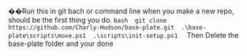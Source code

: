 ��R u n   t h i s   i n   g i t   b a c h   o r   c o m m a n d   l i n e   w h e n   y o u   m a k e   a   n e w   r e p o ,   s h o u l d   b e   t h e   f i r s t   t h i n g   y o u   d o . 
 
 
 
 ` ` ` b a s h 
 
 g i t   c l o n e   h t t p s : / / g i t h u b . c o m / C h a r l y - H u d s o n / b a s e - p l a t e . g i t 
 
 . \ b a s e - p l a t e \ s c r i p t s \ m o v e . p s 1 
 
 . \ s c r i p t s \ i n i t - s e t u p . p s 1 
 
 ` ` ` 
 
 
 
 T h e n   D e l e t e   t h e   b a s e - p l a t e   f o l d e r   a n d   y o u r   d o n e 
